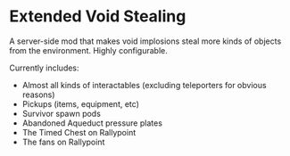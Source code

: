 # Extended Void Stealing

A server-side mod that makes void implosions steal more kinds of objects from the environment. Highly configurable.

Currently includes:
* Almost all kinds of interactables (excluding teleporters for obvious reasons)
* Pickups (items, equipment, etc)
* Survivor spawn pods
* Abandoned Aqueduct pressure plates
* The Timed Chest on Rallypoint
* The fans on Rallypoint